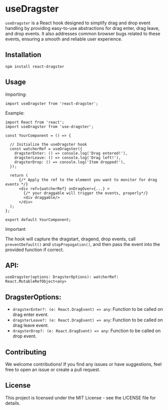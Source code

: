 # useDragster

`useDragster` is a React hook designed to simplify drag and drop event handling by providing easy-to-use abstractions for drag enter, drag leave, and drop events. It also addresses common browser bugs related to these events, ensuring a smooth and reliable user experience.

## Installation

`npm install react-dragster`

## Usage

Importing:

`import useDragster from 'react-dragster';`

Example:

```
import React from 'react';
import useDragster from 'use-dragster';

const YourComponent = () => {

  // Initialize the useDragster hook
  const watcherRef = useDragster({
    dragsterEnter: () => console.log('Drag entered!'),
    dragsterLeave: () => console.log('Drag left!'),
    dragsterDrop: () => console.log('Item dropped!'),
  });

  return (
      {/* Apply the ref to the element you want to monitor for drag events */}
      <div ref={watcherRef} onDragOver={...} >
        {/* your draggable will trigger the events, properly*/}
        <div draggable/>
      </div>
  );
};

export default YourComponent;
```

> [!IMPORTANT]
> The hook will capture the dragstart, dragend, drop events, call `preventDefault()` and `stopPropogation()`, and then pass the event into the provided function if correct.

## API:

`useDragster(options: DragsterOptions): watcherRef: React.MutableRefObject<any> `

## DragsterOptions:

-   `dragsterEnter?: (e: React.DragEvent) => any`: Function to be called on drag enter event.
-   `dragsterLeave?: (e: React.DragEvent) => any`: Function to be called on drag leave event.
-   `dragsterDrop?: (e: React.DragEvent) => any`: Function to be called on drop event.

## Contributing

We welcome contributions! If you find any issues or have suggestions, feel free to open an issue or create a pull request.

## License

This project is licensed under the MIT License - see the LICENSE file for details.
